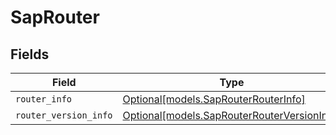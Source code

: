 # SapRouter


## Fields

| Field                                                                                  | Type                                                                                   | Required                                                                               | Description                                                                            |
| -------------------------------------------------------------------------------------- | -------------------------------------------------------------------------------------- | -------------------------------------------------------------------------------------- | -------------------------------------------------------------------------------------- |
| `router_info`                                                                          | [Optional[models.SapRouterRouterInfo]](../models/saprouterrouterinfo.md)               | :heavy_minus_sign:                                                                     | N/A                                                                                    |
| `router_version_info`                                                                  | [Optional[models.SapRouterRouterVersionInfo]](../models/saprouterrouterversioninfo.md) | :heavy_minus_sign:                                                                     | N/A                                                                                    |